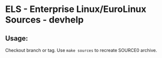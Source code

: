 # ELS - Enterprise Linux/EuroLinux Sources - devhelp
 
## Usage:
  Checkout branch or tag. Use `make sources` to recreate  SOURCE0 archive.
